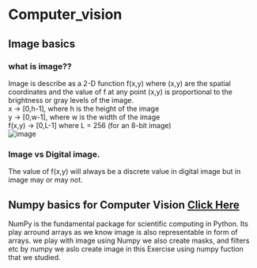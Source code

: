 # Computer_vision
## Image basics
### what is image??
Image is describe as a 2-D function f(x,y) where (x,y)
are the spatial coordinates and the value of f at any point (x,y)
is proportional to the brightness or gray levels of the image.
<br/> x -> [0,h-1], where h is the height of the image
<br/> y -> [0,w-1], where w is the width of the image
<br/> f(x,y) -> [0,L-1] where L = 256 (for an 8-bit image)
<br/>
![image](https://sites.google.com/a/online.sch.im/computing-at-snhs/_/rsrc/1437054062818/curriculum/computer-science/theory/3-year-7-graphic-processing/binary-images-1/8bytes.png?height=154&width=320)
### Image vs Digital image.
The value of f(x,y) will always be a discrete value in digital image but in image may or may not.

## Numpy basics for Computer Vision [Click Here](https://github.com/sairagillani18k/Computer_vision_projects/tree/main/Numpy_for_cv/)


NumPy is the fundamental package for scientific computing in Python.
Its play arround arrays as we know image is also representable in form of arrays.
we play with image using Numpy we also create masks, and filters etc by numpy we aslo create image in this Exercise using numpy fuction that we studied.
<br/>
